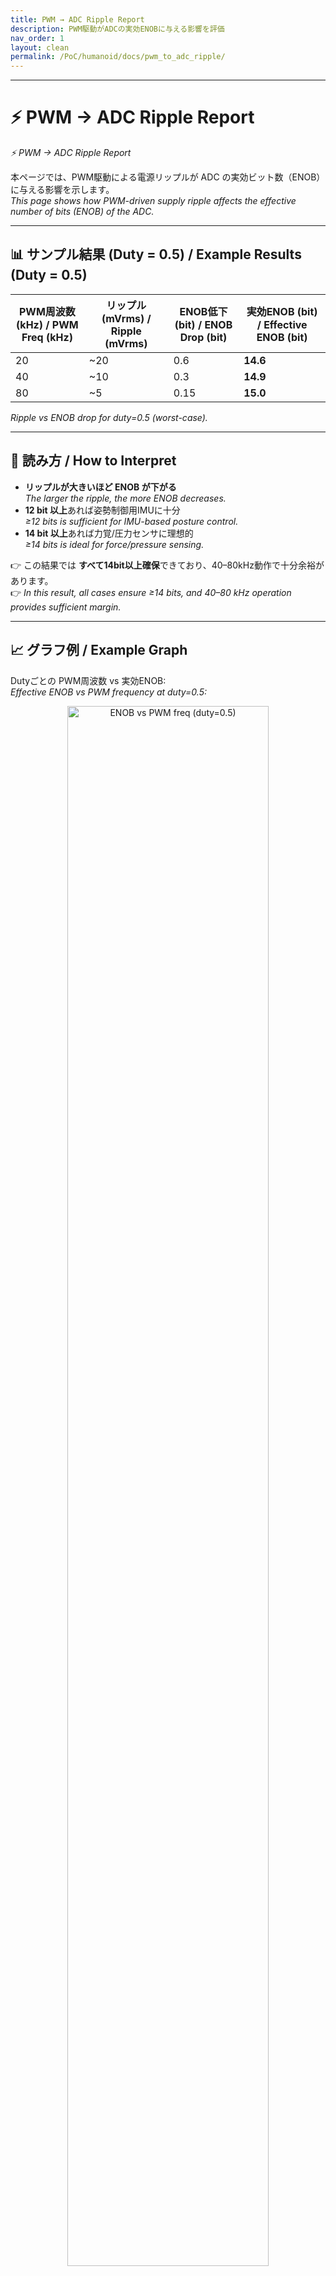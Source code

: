 ```yaml
---
title: PWM → ADC Ripple Report
description: PWM駆動がADCの実効ENOBに与える影響を評価
nav_order: 1
layout: clean
permalink: /PoC/humanoid/docs/pwm_to_adc_ripple/
---
```


---

# ⚡ PWM → ADC Ripple Report  
*⚡ PWM → ADC Ripple Report*

本ページでは、PWM駆動による電源リップルが ADC の実効ビット数（ENOB）に与える影響を示します。  
*This page shows how PWM-driven supply ripple affects the effective number of bits (ENOB) of the ADC.*

---

## 📊 サンプル結果 (Duty = 0.5) / Example Results (Duty = 0.5)

| PWM周波数 (kHz) / PWM Freq (kHz) | リップル (mVrms) / Ripple (mVrms) | ENOB低下 (bit) / ENOB Drop (bit) | 実効ENOB (bit) / Effective ENOB (bit) |
|----------------------------------|-----------------------------------|---------------------------------|---------------------------------------|
| 20                               | ~20                               | 0.6                             | **14.6** |
| 40                               | ~10                               | 0.3                             | **14.9** |
| 80                               | ~5                                | 0.15                            | **15.0** |

*Ripple vs ENOB drop for duty=0.5 (worst-case).*

---

## 🔎 読み方 / How to Interpret
- **リップルが大きいほど ENOB が下がる**  
  *The larger the ripple, the more ENOB decreases.*  
- **12 bit 以上**あれば姿勢制御用IMUに十分  
  *≥12 bits is sufficient for IMU-based posture control.*  
- **14 bit 以上**あれば力覚/圧力センサに理想的  
  *≥14 bits is ideal for force/pressure sensing.*  

👉 この結果では **すべて14bit以上確保**できており、40–80kHz動作で十分余裕があります。  
👉 *In this result, all cases ensure ≥14 bits, and 40–80 kHz operation provides sufficient margin.*

---

## 📈 グラフ例 / Example Graph
Dutyごとの PWM周波数 vs 実効ENOB:  
*Effective ENOB vs PWM frequency at duty=0.5:*

<p align="center">
  <img src="https://samizo-aitl.github.io/AITL-H/PoC/humanoid/systemdk/reports/pwm_to_adc_ripple/enob_vs_freq_duty_0_5.png" 
       alt="ENOB vs PWM freq (duty=0.5)" width="80%">
</p>

---

## ✅ 設計判断 / Design Decision
- PWM周波数は **40kHz以上**を推奨  
  *PWM frequency ≥40 kHz recommended.*  
- 20kHzでも使用可能だが余裕が小さい  
  *20 kHz is usable but with limited margin.*  
- さらなる改善策 / Further improvements:  
  - コンデンサ容量増加  
    *Increase capacitance*  
  - 配線インダクタンス・抵抗低減  
    *Reduce trace inductance/resistance*

---

[⬅️ 戻る Back](../)

